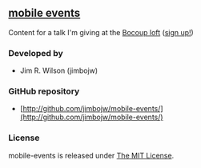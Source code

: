 ## [mobile events](http://jimbojw.com/mobile-events)

Content for a talk I'm giving at the [Bocoup loft](http://loft.bocoup.com/) ([sign up!](http://bocoup.eventwax.com/mobile-javascript-multi-touch-event-models))

### Developed by
* Jim R. Wilson (jimbojw)

### GitHub repository
* [http://github.com/jimbojw/mobile-events/](http://github.com/jimbojw/mobile-events/)

### License
mobile-events is released under [The MIT License](http://www.opensource.org/licenses/mit-license.php).

